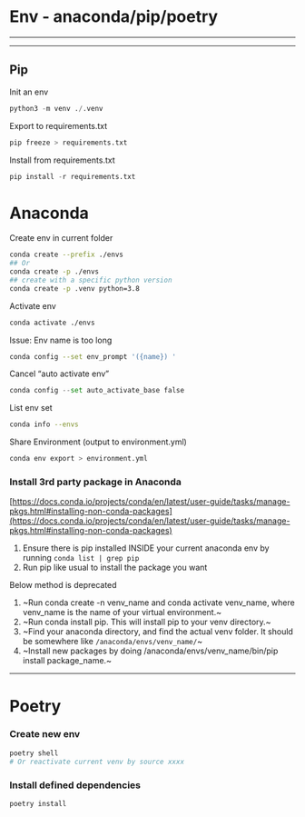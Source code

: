 # Env - anaconda/pip/poetry

---

---

## Pip

Init an env

```python
python3 -m venv ./.venv
```

Export to requirements.txt

```python
pip freeze > requirements.txt
```

Install from requirements.txt

```python
pip install -r requirements.txt
```

# Anaconda

Create env in current folder

```bash
conda create --prefix ./envs
## Or
conda create -p ./envs
## create with a specific python version
conda create -p .venv python=3.8
```

Activate env

```bash
conda activate ./envs
```

Issue: Env name is too long

```bash
conda config --set env_prompt '({name}) '
```

Cancel “auto activate env”

```python
conda config --set auto_activate_base false
```

List env set

```bash
conda info --envs
```

Share Environment (output to environment.yml)

```bash
conda env export > environment.yml
```

### Install 3rd party package in Anaconda

[https://docs.conda.io/projects/conda/en/latest/user-guide/tasks/manage-pkgs.html#installing-non-conda-packages](https://docs.conda.io/projects/conda/en/latest/user-guide/tasks/manage-pkgs.html#installing-non-conda-packages)

1. Ensure there is pip installed INSIDE your current anaconda env by running `conda list | grep pip`
2. Run pip like usual to install the package you want

Below method is deprecated

1. ~Run conda create -n venv_name and conda activate venv_name, where venv_name is the name of your virtual environment.~
2. ~Run conda install pip. This will install pip to your venv directory.~
3. ~Find your anaconda directory, and find the actual venv folder. It should be somewhere like `/anaconda/envs/venv_name/`~
4. ~Install new packages by doing /anaconda/envs/venv_name/bin/pip install package_name.~

---

# Poetry

### Create new env

```python
poetry shell
# Or reactivate current venv by source xxxx
```

### Install defined dependencies

```python
poetry install
```